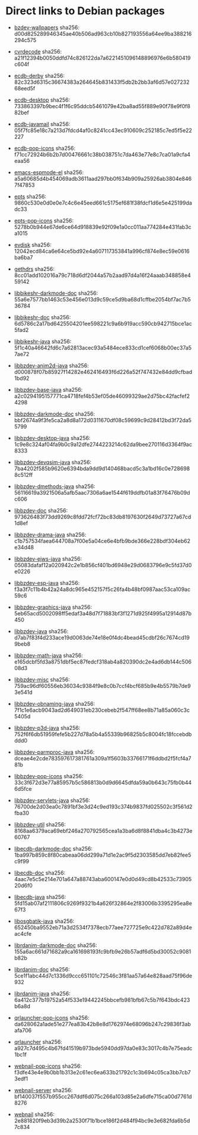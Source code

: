 # Direct links to Debian packages
 
  - [bzdev-wallpapers](./archive/pool/contrib/b/bzdev-wallpapers/bzdev-wallpapers_1.0.0_all.deb)
    sha256: d00d825289946345ae40b506ad963cb10b827193556a64ee9ba388216294c575
 
  - [cvrdecode](./archive/pool/contrib/c/cvrdecode/cvrdecode_1.3_all.deb)
    sha256: a21f12394b0050ddfd74c826122da7a6221451096148896976e6b580419c604f
 
  - [ecdb-derby](./archive/pool/contrib/e/ecdb-derby/ecdb-derby_0.1.8_all.deb)
    sha256: 82c323d6315c36674383a264645b831433f5db2b2bb3af6d57e02723268eed5f
 
  - [ecdb-desktop](./archive/pool/contrib/e/ecdb-desktop/ecdb-desktop_0.1.8_all.deb)
    sha256: 733863397b9bec4f1f6c95ddcb5461079e42ba8ad55f889e90f78e9f0f882bef
 
  - [ecdb-javamail](./archive/pool/contrib/e/ecdb-javamail/ecdb-javamail_0.1.7_all.deb)
    sha256: 05f7fc85e18c7a213d7fdcd4af0c8241cc43ec910609c252185c7ed5f5e22227
 
  - [ecdb-pop-icons](./archive/pool/contrib/e/ecdb-pop-icons/ecdb-pop-icons_0.1.8_all.deb)
    sha256: f71cc72924b6b2b7d00476661c38b038751c7da463e77e8c7ca01a9cfa4eaa56
 
  - [emacs-espmode-el](./archive/pool/contrib/e/emacs-espmode-el/emacs-espmode-el_1.1_all.deb)
    sha256: a5a60685d4b454069adb3611aad297bb0f634b909a25926ab3804e8467f47853
 
  - [epts](./archive/pool/contrib/e/epts/epts_1.1.33_all.deb)
    sha256: 9860c530e0d0e0e7c4c6e45eed661c5175ef681f38fdcf1d6e5e425199dadc33
 
  - [epts-pop-icons](./archive/pool/contrib/e/epts-pop-icons/epts-pop-icons_1.1.33_all.deb)
    sha256: 5278b0b944e67de6ce64d918839e92f09e1a0cc011aa774284e431fab3ca1015
 
  - [evdisk](./archive/pool/contrib/e/evdisk/evdisk_1.13.1_all.deb)
    sha256: 12042ecd84ca6e64ce5bd92e4a607117353841a996cf874e8ec59e0616ba6ba7
 
  - [gethdrs](./archive/pool/contrib/g/gethdrs/gethdrs_1.1.1_all.deb)
    sha256: 8cc01add102016a79c718d6df2044a57b2aad97d4a16f24aaab348858e459142
 
  - [libbikeshr-darkmode-doc](./archive/pool/contrib/libb/libbikeshr-darkmode-doc/libbikeshr-darkmode-doc_1.4.9_all.deb)
    sha256: 55a6e7577bb1463c53e456e013d9c59ce5d9ba68d1cffbe2054bf7ac7b536784
 
  - [libbikeshr-doc](./archive/pool/contrib/libb/libbikeshr-doc/libbikeshr-doc_1.4.9_all.deb)
    sha256: 6d5786c2a17bd6425504201ee598221c9a6b919acc590cb942715bce1ac5fad2
 
  - [libbikeshr-java](./archive/pool/contrib/libb/libbikeshr-java/libbikeshr-java_1.4.9_all.deb)
    sha256: 5f1c40a46642fd6c7a62813acec93a5484ece833cd1cef6068b00ec37a57ae72
 
  - [libbzdev-anim2d-java](./archive/pool/contrib/libb/libbzdev-anim2d-java/libbzdev-anim2d-java_2.1.92_all.deb)
    sha256: d000878f07b85927f14282e462416493f6d226a52f747432e84dd9cfbad1bd92
 
  - [libbzdev-base-java](./archive/pool/contrib/libb/libbzdev-base-java/libbzdev-base-java_2.1.92_all.deb)
    sha256: a2c0294195157771ca4718fef4b53ef05de46099329ae2d75bc42facfef24298
 
  - [libbzdev-darkmode-doc](./archive/pool/contrib/libb/libbzdev-darkmode-doc/libbzdev-darkmode-doc_2.1.92_all.deb)
    sha256: bbf2674a9f3fe5ca2a8d8a172d0311670df08c59699c9d28412bd3f72da55799
 
  - [libbzdev-desktop-java](./archive/pool/contrib/libb/libbzdev-desktop-java/libbzdev-desktop-java_2.1.92_all.deb)
    sha256: 1c9e8c324af04fa9b0c9a12dfe2744223214c62da9bee270116d3364f9ac8333
 
  - [libbzdev-devqsim-java](./archive/pool/contrib/libb/libbzdev-devqsim-java/libbzdev-devqsim-java_2.1.92_all.deb)
    sha256: 7ba4202f585b9620e6394bda9dd9d140468bacd5c3a1bd16c0e7286988c512ff
 
  - [libbzdev-dmethods-java](./archive/pool/contrib/libb/libbzdev-dmethods-java/libbzdev-dmethods-java_2.1.92_all.deb)
    sha256: 56116619a3921506a5afb5aac7306a6ae1544f619ddfb01a83f76476b09dc606
 
  - [libbzdev-doc](./archive/pool/contrib/libb/libbzdev-doc/libbzdev-doc_2.1.92_all.deb)
    sha256: 973626483f73dd9269c8fdd72fcf72bc83db8197630f2649d73727a67cd1d8ef
 
  - [libbzdev-drama-java](./archive/pool/contrib/libb/libbzdev-drama-java/libbzdev-drama-java_2.1.92_all.deb)
    sha256: c1b757534faea644708a7f00e5a04ce6e4bfb9bde366e228bdf304eb62e34d48
 
  - [libbzdev-ejws-java](./archive/pool/contrib/libb/libbzdev-ejws-java/libbzdev-ejws-java_2.1.92_all.deb)
    sha256: 05083dafaf12a020942c2e1b856cf401bd6948e29d0683796e9c5fd37d0e0226
 
  - [libbzdev-esp-java](./archive/pool/contrib/libb/libbzdev-esp-java/libbzdev-esp-java_2.1.92_all.deb)
    sha256: f3a3f7c11b4b42a24a8dc965e452157f5c26fa4b48bf0987aac53ca109ac59c6
 
  - [libbzdev-graphics-java](./archive/pool/contrib/libb/libbzdev-graphics-java/libbzdev-graphics-java_2.1.92_all.deb)
    sha256: 5eb65acd5002098ff5edaf3a48d7f71883bf3f1271d925f4995a12914d87b450
 
  - [libbzdev-java](./archive/pool/contrib/libb/libbzdev-java/libbzdev-java_2.1.92_all.deb)
    sha256: d7ab7f83f4d233ace19d0063de74e18e0f4dc4bead45cdbf26c7674cd199beb8
 
  - [libbzdev-math-java](./archive/pool/contrib/libb/libbzdev-math-java/libbzdev-math-java_2.1.92_all.deb)
    sha256: e165dcbf5fd3a8751dbf5ec87fedcf318ab4a820390dc2e4ad6db144c50608d3
 
  - [libbzdev-misc](./archive/pool/contrib/libb/libbzdev-misc/libbzdev-misc_2.1.92_all.deb)
    sha256: 759ac96df60556eb36034c9384f9e8c0b7ccf4bcf685b9e4b5579b7de93e541d
 
  - [libbzdev-obnaming-java](./archive/pool/contrib/libb/libbzdev-obnaming-java/libbzdev-obnaming-java_2.1.92_all.deb)
    sha256: 7f1c1e6acb9043ad2d649031eb230cebeb2f547ff68ee8b71a85a060c3c5405d
 
  - [libbzdev-p3d-java](./archive/pool/contrib/libb/libbzdev-p3d-java/libbzdev-p3d-java_2.1.92_all.deb)
    sha256: 752f6f6db51959fefe5b227d78a5b4a55339b96825b5c8004fc18fccebdbddd0
 
  - [libbzdev-parmproc-java](./archive/pool/contrib/libb/libbzdev-parmproc-java/libbzdev-parmproc-java_2.1.92_all.deb)
    sha256: dceae4e2cde783597617381761a309a1f5603b33766171f6ddbd2f5fcf4a781b
 
  - [libbzdev-pop-icons](./archive/pool/contrib/libb/libbzdev-pop-icons/libbzdev-pop-icons_2.1.92_all.deb)
    sha256: 33c3f672d3e77a85957b5c586813b0d9d6645dfda59a0b643c75fb0b446d5fce
 
  - [libbzdev-servlets-java](./archive/pool/contrib/libb/libbzdev-servlets-java/libbzdev-servlets-java_2.1.92_all.deb)
    sha256: 76700de2d03ea0c7891bf3e3d24c9ed193c374b9837fd025502c3f561d2fba30
 
  - [libbzdev-util](./archive/pool/contrib/libb/libbzdev-util/libbzdev-util_2.1.92_all.deb)
    sha256: 8168aa6379aca69ebf246a270792565cea1a3ba6d8f8841dba4c3b4273e60767
 
  - [libecdb-darkmode-doc](./archive/pool/contrib/libe/libecdb-darkmode-doc/libecdb-darkmode-doc_0.1.7_all.deb)
    sha256: 1ba997b859c8f80cabeaa06dd299a71d1e2ac9f5d2303585dd7eb82fee5c9f99
 
  - [libecdb-doc](./archive/pool/contrib/libe/libecdb-doc/libecdb-doc_0.1.7_all.deb)
    sha256: 4aac7e5c5e214e701a647a88743aba600147e0d0d49cd8b42533c7390520d6f0
 
  - [libecdb-java](./archive/pool/contrib/libe/libecdb-java/libecdb-java_0.1.7_all.deb)
    sha256: 5fd15ab07af2111806c9269f9321b4a626f32864e2f83006b3395295ea8e67f3
 
  - [libosgbatik-java](./archive/pool/contrib/libo/libosgbatik-java/libosgbatik-java_0.4.2_all.deb)
    sha256: 652450ba9552eb71a3d2534f7378ecb77aee727725e9c422d782a89d4eac4cfe
 
  - [librdanim-darkmode-doc](./archive/pool/contrib/libr/librdanim-darkmode-doc/librdanim-darkmode-doc_1.4.13_all.deb)
    sha256: 155a6ac661d71682a9ca161698193fc9bfb9e26b57adf6d5bd30052c9081b82b
 
  - [librdanim-doc](./archive/pool/contrib/libr/librdanim-doc/librdanim-doc_1.4.13_all.deb)
    sha256: 5ce1f1abc44d7c1336d9ccc651101c72546c3f81aa57a64e828aad75f96de932
 
  - [librdanim-java](./archive/pool/contrib/libr/librdanim-java/librdanim-java_1.4.13_all.deb)
    sha256: 6a412c377b19752a54f533e19442245bbcefb981bfb67c5b7f643bdc423b6a8d
 
  - [qrlauncher-pop-icons](./archive/pool/contrib/q/qrlauncher-pop-icons/qrlauncher-pop-icons_1.14_all.deb)
    sha256: da628062a1ade51e277ea83b42b8e8d1762974e68096b247c29836f3abafa706
 
  - [qrlauncher](./archive/pool/contrib/q/qrlauncher/qrlauncher_1.14_all.deb)
    sha256: a927c7d495c4b67fd41519b973bde5940dd97da0e83c3017c4b7e75eadc1bc1f
 
  - [webnail-pop-icons](./archive/pool/contrib/w/webnail-pop-icons/webnail-pop-icons_1.6.28_all.deb)
    sha256: f3dfe43e4e9b0bb1b313e2c61ec6ea633b21792c1c3b694c05ca3bb7cb73edf1
 
  - [webnail-server](./archive/pool/contrib/w/webnail-server/webnail-server_1.6.28_all.deb)
    sha256: bf140037f557b955cc267ddf6d075c266a103d85e2a6dfe715ca00d7761d8276
 
  - [webnail](./archive/pool/contrib/w/webnail/webnail_1.6.28_all.deb)
    sha256: 2e881820f9eb3d39b2a2530f71b1bce186f2d484f94bc9e3e682fda6b5d7c834
